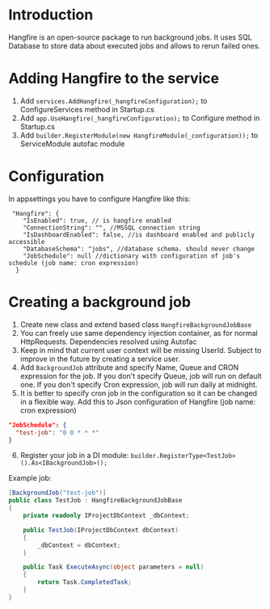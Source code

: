 ﻿# Introduction
Hangfire is an open-source package to run background jobs. It uses SQL Database to store data about executed jobs and allows to rerun failed ones.

# Adding Hangfire to the service

1. Add `services.AddHangfire(_hangfireConfiguration);` to ConfigureServices method in Startup.cs
2. Add `app.UseHangfire(_hangfireConfiguration);` to Configure method in Startup.cs
3. Add `builder.RegisterModule(new HangfireModule(_configuration));` to ServiceModule autofac module

# Configuration
In appsettings you have to configure Hangfire like this:
```jsonc
 "Hangfire": {
    "IsEnabled": true, // is hangfire enabled
    "ConnectionString": "", //MSSQL connection string
    "IsDashboardEnabled": false, //is dashboard enabled and publicly accessible
    "DatabaseSchema": "jobs", //database schema. should never change
    "JobSchedule": null //dictionary with configuration of job's schedule (job name: cron expression)
  }
```

# Creating a background job

1. Create new class and extend based class `HangfireBackgroundJobBase`
2. You can freely use same dependency injection container, as for normal HttpRequests. Dependencies resolved using Autofac
3. Keep in mind that current user context will be missing UserId. Subject to improve in the future by creating a service user.
4. Add `BackgroundJob` attribute and specify Name, Queue and CRON expression for the job. If you don't specify Queue, job will run on default one. If you don't specify Cron expression, job will run daily at midnight.
5. It is better to specify cron job in the configuration so it can be changed in a flexible way. Add this to Json configuration of Hangfire (job name: cron expression)
```json
"JobSchedule": {
  "test-job": "0 0 * * *"
}
```
6. Register your job in a DI module: `builder.RegisterType<TestJob>().As<IBackgroundJob>();`

Example job:
```c#
[BackgroundJob("test-job")]
public class TestJob : HangfireBackgroundJobBase
{
    private readonly IProjectDbContext _dbContext;

    public TestJob(IProjectDbContext dbContext)
    {
        _dbContext = dbContext;
    }

    public Task ExecuteAsync(object parameters = null)
    {
        return Task.CompletedTask;
    }
}
```